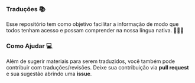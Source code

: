 ### Traduções 📚

Esse repositório tem como objetivo facilitar a informação de modo que todos tenham acesso e possam comprender na nossa língua nativa. 💚💙💛

### Como Ajudar 💻
Além de sugerir materiais para serem traduzidos, você também pode contribuir com traduções/revisões. Deixe sua contribuição via **pull request** e sua sugestão abrindo uma **issue**.

